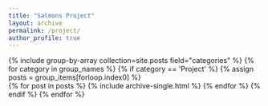 ```yaml
---
title: "Salmons Project"
layout: archive
permalink: /project/
author_profile: true
---
```

{% include group-by-array collection=site.posts field="categories" %}
{% for category in group_names %}
  {% if category == 'Project' %}
  {% assign posts = group_items[forloop.index0] %}  
   {% for post in posts %}
     {% include archive-single.html %}
   {% endfor %}
  {% endif %}
{% endfor %}
